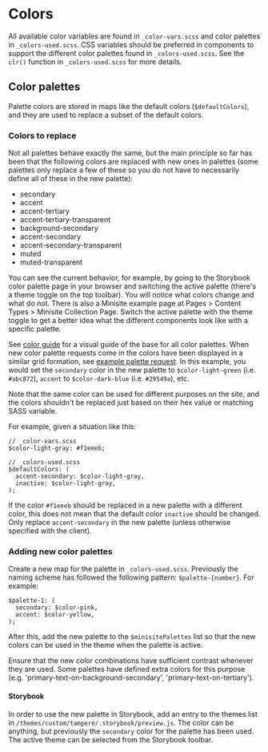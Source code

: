 # Colors
All available color variables are found in `_color-vars.scss` and color palettes in `_colors-used.scss`. CSS variables should be preferred in components to support the different color palettes found in `_colors-used.scss`. See the `clr()` function in `_colors-used.scss` for more details.

## Color palettes
Palette colors are stored in maps like the default colors (`$defaultColors`), and they are used to replace a subset of the default colors.

### Colors to replace
Not all palettes behave exactly the same, but the main principle so far has been that the following colors are replaced with new ones in palettes (some palettes only replace a few of these so you do not have to necessarily define all of these in the new palette):

 - secondary
 - accent
 - accent-tertiary
 - accent-tertiary-transparent
 - background-secondary
 - accent-secondary
 - accent-secondary-transparent
 - muted
 - muted-transparent

You can see the current behavior, for example, by going to the Storybook color palette page in your browser and switching the active palette (there's a theme toggle on the top toolbar). You will notice what colors change and what do not. There is also a Minisite example page at Pages > Content Types > Minisite Collection Page. Switch the active palette with the theme toggle to get a better idea what the different components look like with a specific palette.

See [color guide](color-guide.png) for a visual guide of the base for all color palettes. When new color palette requests come in the colors have been displayed in a similar grid formation, see [example palette request](example-palette-request.png). In this example, you would set the `secondary` color in the new palette to `$color-light-green` (i.e. `#abc872`), `accent` to `$color-dark-blue` (i.e. `#29549a`), etc.

Note that the same color can be used for different purposes on the site, and the colors shouldn't be replaced just based on their hex value or matching SASS variable.

For example, given a situation like this:
```
// _color-vars.scss
$color-light-gray: #f1eeeb;

// _colors-used.scss
$defaultColors: (
  accent-secondary: $color-light-gray,
  inactive: $color-light-gray,
);
```
If the color `#f1eeeb` should be replaced in a new palette with a different color, this does not mean that the default color `inactive` should be changed. Only replace `accent-secondary` in the new palette (unless otherwise specified with the client).

### Adding new color palettes
Create a new map for the palette in `_colors-used.scss`. Previously the naming scheme has followed the following pattern: `$palette-{number}`. For example:
```
$palette-1: (
  secondary: $color-pink,
  accent: $color-yellow,
);
```
After this, add the new palette to the `$minisitePalettes` list so that the new colors can be used in the theme when the palette is active.

Ensure that the new color combinations have sufficient contrast whenever they are used. Some palettes have defined extra colors for this purpose (e.g. 'primary-text-on-background-secondary', 'primary-text-on-tertiary').

#### Storybook
In order to use the new palette in Storybook, add an entry to the themes list in `/themes/custom/tampere/.storybook/preview.js`. The color can be anything, but previously the `secondary` color for the palette has been used. The active theme can be selected from the Storybook toolbar.

